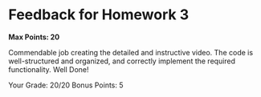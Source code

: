 # Feedback for Homework 3
**Max Points: 20**

Commendable job creating the detailed and instructive video. The code is well-structured and organized, and correctly implement the required functionality. Well Done!

Your Grade: 20/20
Bonus Points: 5